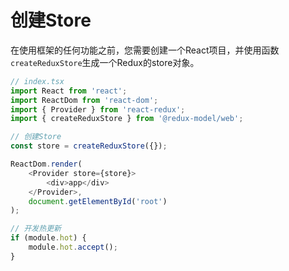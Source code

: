 # 创建Store
在使用框架的任何功能之前，您需要创建一个React项目，并使用函数`createReduxStore`生成一个Redux的store对象。

```typescript
// index.tsx
import React from 'react';
import ReactDom from 'react-dom';
import { Provider } from 'react-redux';
import { createReduxStore } from '@redux-model/web';

// 创建Store
const store = createReduxStore({});

ReactDom.render(
    <Provider store={store}>
        <div>app</div>
    </Provider>,
    document.getElementById('root')
);

// 开发热更新
if (module.hot) {
    module.hot.accept();
}
```
